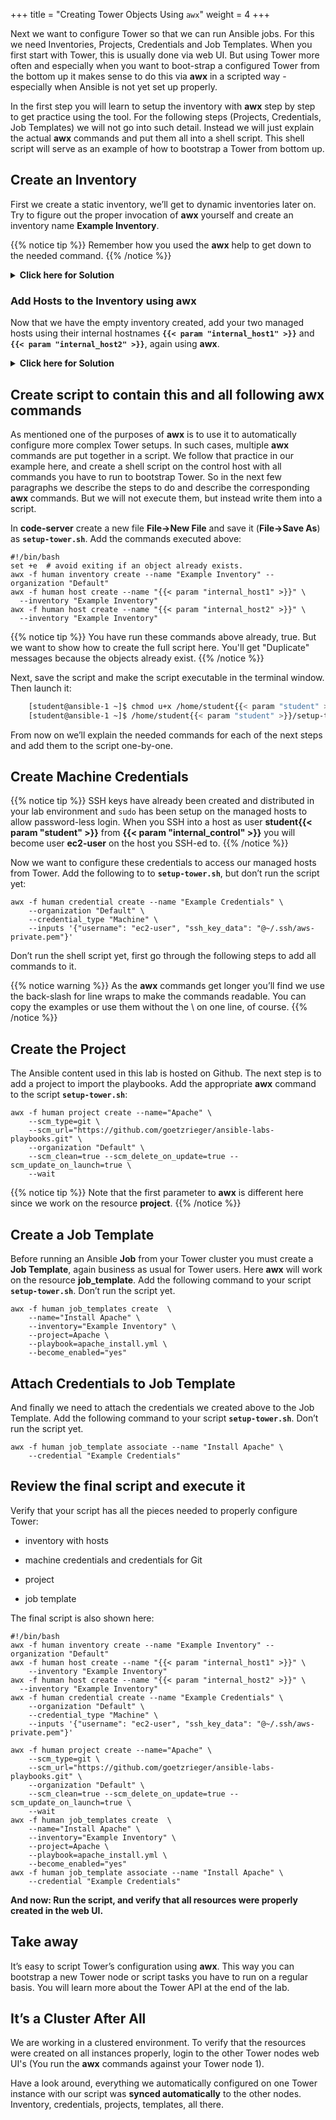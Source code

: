 +++
title = "Creating Tower Objects Using `awx`"
weight = 4
+++

Next we want to configure Tower so that we can run Ansible jobs. For this we need Inventories, Projects, Credentials and Job Templates. When you first start with Tower, this is usually done via web UI. But using Tower more often and especially when you want to boot-strap a configured Tower from the bottom up it makes sense to do this via **awx** in a scripted way - especially when Ansible is not yet set up properly.

In the first step you will learn to setup the inventory with **awx** step by step to get practice using the tool. For the following steps (Projects, Credentials, Job Templates) we will not go into such detail. Instead we will just explain the actual **awx** commands and put them all into a shell script. This shell script will serve as an example of how to bootstrap a Tower from bottom up.

## Create an Inventory

First we create a static inventory, we’ll get to dynamic inventories later on. Try to figure out the proper invocation of **awx** yourself and create an inventory name **Example Inventory**.

{{% notice tip %}}
Remember how you used the **awx** help to get down to the needed command.
{{% /notice %}}

<details><summary><b>Click here for Solution</b></summary>
<p>
```
[student@ansible-1 ~]$ awx -f human inventory create --name "Example Inventory" --organization "Default"
```
{{% notice note %}}
You can work with multiple organizations in Tower. In this lab we’ll work in the **Default** organization.
{{% /notice %}}
</p>
</details>

### Add Hosts to the Inventory using **awx**

Now that we have the empty inventory created, add your two managed hosts using their internal hostnames **`{{< param "internal_host1" >}}`** and **`{{< param "internal_host2" >}}`**, again using
**awx**.

<details><summary><b>Click here for Solution</b></summary>
<p>
```
[student@ansible-1 ~]$ awx -f human host create --name "{{< param "internal_host1" >}}" --inventory "Example Inventory"
[student@ansible-1 ~]$ awx -f human host create --name "{{< param "internal_host2" >}}" --inventory "Example Inventory"
```
</p>
</details>

## Create script to contain this and all following awx commands

As mentioned one of the purposes of **awx** is to use it to automatically configure more complex Tower setups. In such cases, multiple **awx** commands are put together in a script. We follow that practice in our example here, and create a shell script on the control host with all commands you have to run to bootstrap Tower. So in the next few paragraphs we describe the steps to do and describe the corresponding **awx** commands. But we will not execute them, but instead write them into a script.

In **code-server** create a new file **File->New File** and save it (**File->Save As**) as **`setup-tower.sh`**. Add the commands executed above:

    #!/bin/bash
    set +e  # avoid exiting if an object already exists.
    awx -f human inventory create --name "Example Inventory" --organization "Default"
    awx -f human host create --name "{{< param "internal_host1" >}}" \
      --inventory "Example Inventory"
    awx -f human host create --name "{{< param "internal_host2" >}}" \
      --inventory "Example Inventory"

{{% notice tip %}}
You have run these commands above already, true. But we want to show how to create
the full script here. You'll get "Duplicate" messages because the objects already exist.
{{% /notice %}}

Next, save the script and make the script executable in the terminal window. Then launch it:

```bash
    [student@ansible-1 ~]$ chmod u+x /home/student{{< param "student" >}}/setup-tower.sh
    [student@ansible-1 ~]$ /home/student{{< param "student" >}}/setup-tower.sh
```

From now on we’ll explain the needed commands for each of the next steps and add them to the script one-by-one.

## Create Machine Credentials

{{% notice tip %}}
SSH keys have already been created and distributed in your lab environment and `sudo` has been setup on the managed hosts to allow password-less login. When you SSH into a host as user **student{{< param "student" >}}** from **{{< param "internal_control" >}}** you will become user **ec2-user** on the host you SSH-ed to.
{{% /notice %}}

Now we want to configure these credentials to access our managed hosts from Tower. Add the following to to **`setup-tower.sh`**, but don’t run the script yet:

    awx -f human credential create --name "Example Credentials" \
        --organization "Default" \
        --credential_type "Machine" \
        --inputs '{"username": "ec2-user", "ssh_key_data": "@~/.ssh/aws-private.pem"}'

Don’t run the shell script yet, first go through the following steps to add all commands to it.

{{% notice warning %}}
As the **awx** commands get longer you’ll find we use the back-slash for line wraps to make the commands readable. You can copy the examples or use them without the \\ on one line, of course.
{{% /notice %}}

## Create the Project

The Ansible content used in this lab is hosted on Github. The next step is to add a project to import the playbooks. Add the appropriate **awx** command to the script **`setup-tower.sh`**:

    awx -f human project create --name="Apache" \
        --scm_type=git \
        --scm_url="https://github.com/goetzrieger/ansible-labs-playbooks.git" \
        --organization "Default" \
        --scm_clean=true --scm_delete_on_update=true --scm_update_on_launch=true \
        --wait

{{% notice tip %}}
Note that the first parameter to **awx** is different here since we work on the resource **project**.
{{% /notice %}}

## Create a Job Template

Before running an Ansible **Job** from your Tower cluster you must create a **Job Template**, again business as usual for Tower users. Here **awx** will work on the resource **job\_template**. Add the following command to your script **`setup-tower.sh`**. Don’t run the script yet.

    awx -f human job_templates create  \
        --name="Install Apache" \
        --inventory="Example Inventory" \
        --project=Apache \
        --playbook=apache_install.yml \
        --become_enabled="yes"

## Attach Credentials to Job Template

And finally we need to attach the credentials we created above to the Job Template. Add the following command to your script **`setup-tower.sh`**. Don’t run the script yet.

    awx -f human job_template associate --name "Install Apache" \
        --credential "Example Credentials"

## Review the final script and execute it

Verify that your script has all the pieces needed to properly configure Tower:

- inventory with hosts

- machine credentials and credentials for Git

- project

- job template

The final script is also shown here:

    #!/bin/bash
    awx -f human inventory create --name "Example Inventory" --organization "Default"
    awx -f human host create --name "{{< param "internal_host1" >}}" \
        --inventory "Example Inventory"
    awx -f human host create --name "{{< param "internal_host2" >}}" \
      --inventory "Example Inventory"
    awx -f human credential create --name "Example Credentials" \
        --organization "Default" \
        --credential_type "Machine" \
        --inputs '{"username": "ec2-user", "ssh_key_data": "@~/.ssh/aws-private.pem"}'

    awx -f human project create --name="Apache" \
        --scm_type=git \
        --scm_url="https://github.com/goetzrieger/ansible-labs-playbooks.git" \
        --organization "Default" \
        --scm_clean=true --scm_delete_on_update=true --scm_update_on_launch=true \
        --wait
    awx -f human job_templates create  \
        --name="Install Apache" \
        --inventory="Example Inventory" \
        --project=Apache \
        --playbook=apache_install.yml \
        --become_enabled="yes"
    awx -f human job_template associate --name "Install Apache" \
        --credential "Example Credentials"

**And now: Run the script, and verify that all resources were properly created in the web UI.**

## Take away

It’s easy to script Tower’s configuration using **awx**. This way you can bootstrap a new Tower node or script tasks you have to run on a regular basis. You will learn more about the Tower API at the end of the lab.

## It’s a Cluster After All

We are working in a clustered environment. To verify that the resources were created on all instances properly, login to the other Tower nodes web UI's (You run the **awx** commands against your Tower node 1).

Have a look around, everything we automatically configured on one Tower instance with our script was **synced automatically** to the other nodes. Inventory, credentials, projects, templates, all there.
